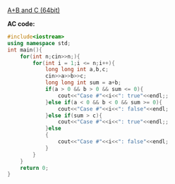 [A+B and C (64bit) ](https://www.patest.cn/contests/pat-a-practise/1065)

**AC code:**

``` c++
#include<iostream>
using namespace std;
int main(){
	for(int n;cin>>n;){
		for(int i = 1;i <= n;i++){
			long long int a,b,c;
			cin>>a>>b>>c;
			long long int sum = a+b;
			if(a > 0 && b > 0 && sum <= 0){
				cout<<"Case #"<<i<<": true"<<endl;;
			}else if(a < 0 && b < 0 && sum >= 0){
				cout<<"Case #"<<i<<": false"<<endl;
			}else if(sum > c){
				cout<<"Case #"<<i<<": true"<<endl;;
			}else
			{
				cout<<"Case #"<<i<<": false"<<endl;
			}
		}
	}
	return 0;
}
```